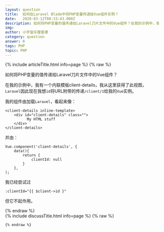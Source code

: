 ```yaml
---
layout: question
title:  如何在Laravel Blade中将PHP变量传递给Vue组件实例？
date:   2020-03-12T08:33:43.000Z
description: 如何将PHP变量的值传递给Laravel刀片文件中的Vue组件？在我的示例中，我有一个内联模板client-details，我从这里获得了此视图，La...
img: 
author: 小宇宙乐理查德
category: question
answer: 0
tags: PHP
topic: PHP
---
```

<div class="article-root">
  <div class="article">
    {% include articleTitle.html info=page %}
    {% raw %}
    <div class="article-content"><p><font style="vertical-align: inherit;"><font style="vertical-align: inherit;">如何将PHP变量的值传递给Laravel刀片文件中的Vue组件？</font></font></p>

<p><font style="vertical-align: inherit;"><font style="vertical-align: inherit;">在我的示例中，我有一个内联模板client-details，我从这里获得了此视图，</font></font><code>Laravel</code><font style="vertical-align: inherit;"><font style="vertical-align: inherit;">因此现在我想</font></font><code>id</code><font style="vertical-align: inherit;"><font style="vertical-align: inherit;">将URL附带的</font><font style="vertical-align: inherit;">传递</font></font><code>/client/1</code><font style="vertical-align: inherit;"><font style="vertical-align: inherit;">给我的</font></font><code>Vue</code><font style="vertical-align: inherit;"><font style="vertical-align: inherit;">实例。</font></font></p>

<p><font style="vertical-align: inherit;"><font style="vertical-align: inherit;">我的组件由加载</font></font><code>Laravel</code><font style="vertical-align: inherit;"><font style="vertical-align: inherit;">，看起来像：</font></font></p>

<pre><code>&lt;client-details inline-template&gt;<font></font>
    &lt;div id="client-details" class=""&gt;<font></font>
          My HTML stuff<font></font>
    &lt;/div&gt;<font></font>
&lt;/client-details&gt;<font></font>
</code></pre>

<p><font style="vertical-align: inherit;"><font style="vertical-align: inherit;">并由：</font></font></p>

<pre><code>Vue.component('client-details', {<font></font>
    data(){<font></font>
        return {<font></font>
            clientId: null<font></font>
        }<font></font>
    },<font></font>
);<font></font>
</code></pre>

<p><font style="vertical-align: inherit;"><font style="vertical-align: inherit;">我已经尝试过 </font></font></p>

<pre><code>:clientId="{{ $client-&gt;id }"
</code></pre>

<p><font style="vertical-align: inherit;"><font style="vertical-align: inherit;">但它不起作用。</font></font></p></div>
    {% endraw %}
  </div>

  <div class="discuss-wrapper">
    {% include discussTitle.html info=page %}
    {% raw %}
    
    {% endraw %}
  </div>
<div>
